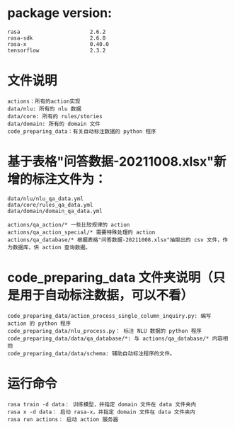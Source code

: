 # package version:
    rasa                      2.6.2                   
    rasa-sdk                  2.6.0                   
    rasa-x                    0.40.0                  
    tensorflow                2.3.2             

# 文件说明
    actions：所有的action实现
    data/nlu: 所有的 nlu 数据
    data/core: 所有的 rules/stories
    data/domain: 所有的 domain 文件
    code_preparing_data：有关自动标注数据的 python 程序

# 基于表格"问答数据-20211008.xlsx"新增的标注文件为：
    data/nlu/nlu_qa_data.yml
    data/core/rules_qa_data.yml
    data/domain/domain_qa_data.yml
    
    actions/qa_action/* 一些比较规律的 action
    actions/qa_action_special/* 需要特殊处理的 action
    actions/qa_database/* 根据表格"问答数据-20211008.xlsx"抽取出的 csv 文件，作为数据库，供 action 查询数据。

# code_preparing_data 文件夹说明（只是用于自动标注数据，可以不看）
    code_preparing_data/action_process_single_column_inquiry.py: 编写 action 的 python 程序 
    code_preparing_data/nlu_process.py： 标注 NLU 数据的 python 程序
    code_preparing_data/data/qa_database/*: 与 actions/qa_database/* 内容相同
    code_preparing_data/data/schema: 辅助自动标注程序的文件。
    
# 运行命令
    rasa train -d data： 训练模型，并指定 domain 文件在 data 文件夹内
    rasa x -d data： 启动 rasa-x，并指定 domain 文件在 data 文件夹内
    rasa run actions： 启动 action 服务器